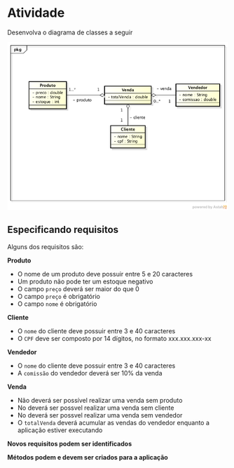 # Atividade
Desenvolva o diagrama de classes a seguir

![alt text](https://github.com/angelogluz/APII-TesteUnitario/blob/master/Mercadis.png "Diagrama de classes")


## Especificando requisitos
Alguns dos requisitos são:

**Produto**
- O nome de um produto deve possuir entre 5 e 20 caracteres
- Um produto não pode ter um estoque negativo
- O campo <code>preço</code> deverá ser maior do que 0
- O campo <code>preço</code> é obrigatório
- O campo <code>nome</code> é obrigatório

**Cliente**
- O <code>nome</code> do cliente deve possuir entre 3 e 40 caracteres
- O <code>CPF</code> deve ser composto por 14 dígitos, no formato xxx.xxx.xxx-xx

**Vendedor**
- O <code>nome</code> do cliente deve possuir entre 3 e 40 caracteres
- A <code>comissão</code> do vendedor deverá ser 10% da venda

**Venda**
- Não deverá ser possível realizar uma venda sem produto
- No deverá ser possvel realizar uma venda sem cliente
- No deverá ser possvel realizar uma venda sem vendedor
- O <code>totalVenda</code> deverá acumular as vendas do vendedor enquanto a aplicação estiver executando

**Novos requisitos podem ser identificados**

**Métodos podem e devem ser criados para a aplicação**
